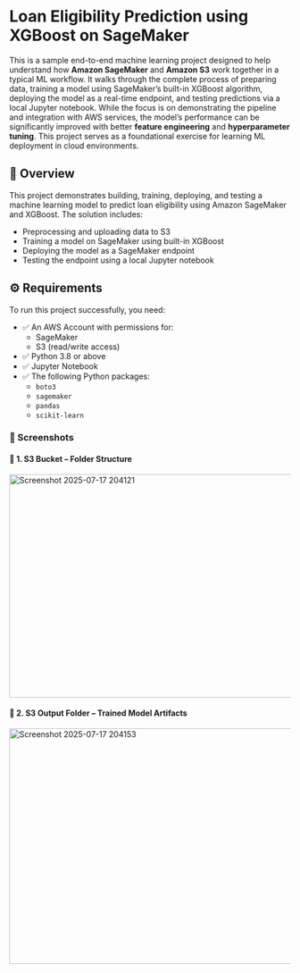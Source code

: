 # Loan Eligibility Prediction using XGBoost on SageMaker

This is a sample end-to-end machine learning project designed to help understand how **Amazon SageMaker** and **Amazon S3** work together in a typical ML workflow. It walks through the complete process of preparing data, training a model using SageMaker’s built-in XGBoost algorithm, deploying the model as a real-time endpoint, and testing predictions via a local Jupyter notebook. While the focus is on demonstrating the pipeline and integration with AWS services, the model’s performance can be significantly improved with better **feature engineering** and **hyperparameter tuning**. This project serves as a foundational exercise for learning ML deployment in cloud environments.



## 📌 Overview

This project demonstrates building, training, deploying, and testing a machine learning model to predict loan eligibility using Amazon SageMaker and XGBoost. The solution includes:

- Preprocessing and uploading data to S3
- Training a model on SageMaker using built-in XGBoost
- Deploying the model as a SageMaker endpoint
- Testing the endpoint using a local Jupyter notebook

## ⚙️ Requirements

To run this project successfully, you need:

- ✅ An AWS Account with permissions for:
  - SageMaker
  - S3 (read/write access)
- ✅ Python 3.8 or above
- ✅ Jupyter Notebook
- ✅ The following Python packages:
  - `boto3`
  - `sagemaker`
  - `pandas`
  - `scikit-learn`


### 📸 Screenshots

#### 🔹 1. S3 Bucket – Folder Structure
<img width="947" height="400" alt="Screenshot 2025-07-17 204121" src="https://github.com/user-attachments/assets/bd29772e-3e12-45ca-9aea-b8ebc9375776" />


#### 🔹 2. S3 Output Folder – Trained Model Artifacts
<img width="950" height="422" alt="Screenshot 2025-07-17 204153" src="https://github.com/user-attachments/assets/c97d14af-8b15-44d2-8639-f9e8d4632029" />








